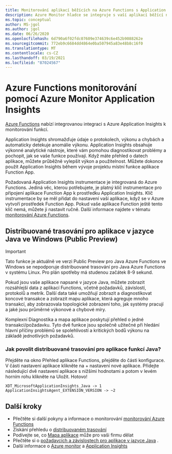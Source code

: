 ```yaml
---
title: Monitorování aplikací běžících na Azure Functions s Application Insights-Azure Monitor | Microsoft Docs
description: Azure Monitor hladce se integruje s vaší aplikací běžící na Azure Functions a umožňuje vám monitorovat výkon a obcházet problémy s aplikacemi v žádné době.
ms.topic: conceptual
author: MS-jgol
ms.author: jgol
ms.date: 06/26/2020
ms.openlocfilehash: 6d790a6f02fdc07609e374639c6e452b9088262e
ms.sourcegitcommit: 772eb9c6684dd4864e0ba507945a83e48b8c16f0
ms.translationtype: MT
ms.contentlocale: cs-CZ
ms.lasthandoff: 03/19/2021
ms.locfileid: "87024567"
---
```

# <a name="monitoring-azure-functions-with-azure-monitor-application-insights"></a>Azure Functions monitorování pomocí Azure Monitor Application Insights

[Azure Functions](../../azure-functions/functions-overview.md) nabízí integrovanou integraci s Azure Application Insights k monitorování funkcí. 

Application Insights shromažďuje údaje o protokolech, výkonu a chybách a automaticky detekuje anomálie výkonu. Application Insights obsahuje výkonné analytické nástroje, které vám pomohou diagnostikovat problémy a pochopit, jak se vaše funkce používají. Když máte přehled o datech aplikace, můžete průběžně vylepšit výkon a použitelnost. Můžete dokonce použít Application Insights během vývoje projektu místní funkce aplikace Function App. 

Požadovaná Application Insights instrumentace je integrovaná do Azure Functions. Jediná věc, kterou potřebujete, je platný klíč instrumentace pro připojení aplikace Function App k prostředku Application Insights. Klíč instrumentace by se měl přidat do nastavení vaší aplikace, když se v Azure vytvoří prostředek Function App. Pokud vaše aplikace Function ještě tento klíč nemá, můžete ji nastavit ručně. Další informace najdete v tématu [monitorování Azure Functions](../../azure-functions/functions-monitoring.md?tabs=cmd).

## <a name="distributed-tracing-for-java-applications-on-windows-public-preview"></a>Distribuované trasování pro aplikace v jazyce Java ve Windows (Public Preview)

> [!IMPORTANT]
> Tato funkce je aktuálně ve verzi Public Preview pro Java Azure Functions ve Windows se nepodporuje distribuované trasování pro Java Azure Functions v systému Linux. Pro plán spotřeby má studenou začátek 8-9 sekund.

Pokud jsou vaše aplikace napsané v jazyce Java, můžete zobrazit rozsáhlejší data z aplikací Functions, včetně požadavků, závislostí, protokolů a metrik. Další data také umožňují zobrazit a diagnostikovat koncové transakce a zobrazit mapu aplikace, která agreguje mnoho transakcí, aby zobrazovala topologické zobrazení toho, jak systémy pracují a jaké jsou průměrné výkonové a chybové míry.

Komplexní Diagnostika a mapa aplikace poskytují přehled o jedné transakci/požadavku. Tyto dvě funkce jsou společně užitečné při hledání hlavní příčiny problémů se spolehlivostí a kritických bodů výkonu na základě jednotlivých požadavků.

### <a name="how-to-enable-distributed-tracing-for-java-function-apps"></a>Jak povolit distribuované trasování pro aplikace funkcí Java?

Přejděte na okno Přehled aplikace Functions, přejděte do části konfigurace. V části nastavení aplikace klikněte na + nastavení nové aplikace. Přidejte následující dvě nastavení aplikace s nižšími hodnotami a potom v levém horním rohu klikněte na Uložit. Hotovo!

```
XDT_MicrosoftApplicationInsights_Java -> 1
ApplicationInsightsAgent_EXTENSION_VERSION -> ~2
```

## <a name="next-steps"></a>Další kroky

* Přečtěte si další pokyny a informace o monitorování [monitorování Azure Functions](../../azure-functions/functions-monitoring.md)
* Získání přehledu o [distribuovaném trasování](./distributed-tracing.md)
* Podívejte se, co [Mapa aplikace](./app-map.md?tabs=net) může pro vaši firmu dělat
* Přečtěte si o [požadavcích a závislostech pro aplikace v jazyce Java](./java-in-process-agent.md) .
* Další informace o [Azure monitor](../overview.md) a [Application Insights](./app-insights-overview.md)
